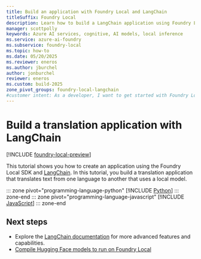 ```yaml
---
title: Build an application with Foundry Local and LangChain
titleSuffix: Foundry Local
description: Learn how to build a LangChain application using Foundry Local
manager: scottpolly
keywords: Azure AI services, cognitive, AI models, local inference
ms.service: azure-ai-foundry
ms.subservice: foundry-local
ms.topic: how-to
ms.date: 05/20/2025
ms.reviewer: eneros
ms.author: jburchel
author: jonburchel
reviewer: eneros
ms.custom: build-2025
zone_pivot_groups: foundry-local-langchain
#customer intent: As a developer, I want to get started with Foundry Local so that I can run AI models locally.
---
```


# Build a translation application with LangChain

[!INCLUDE [foundry-local-preview](./../includes/foundry-local-preview.md)]

This tutorial shows you how to create an application using the Foundry Local SDK and [LangChain](https://www.langchain.com/langchain). In this tutorial, you build a translation application that translates text from one language to another that uses a local model.

::: zone pivot="programming-language-python"
[!INCLUDE [Python](../includes/use-langchain/python.md)]
::: zone-end
::: zone pivot="programming-language-javascript"
[!INCLUDE [JavaScript](../includes/use-langchain/javascript.md)]
::: zone-end


## Next steps

- Explore the [LangChain documentation](https://python.langchain.com/docs/introduction) for more advanced features and capabilities.
- [Compile Hugging Face models to run on Foundry Local](../how-to/how-to-compile-hugging-face-models.md)
